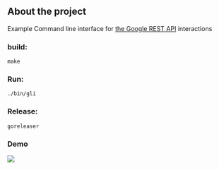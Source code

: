 ## About the project
Example Command line interface for [the Google REST API](https://developers.google.com/apis-explorer) interactions

### build:
```
make
```

### Run:
```
./bin/gli
```

### Release:
```
goreleaser
```

### Demo

![](demo.gif)
